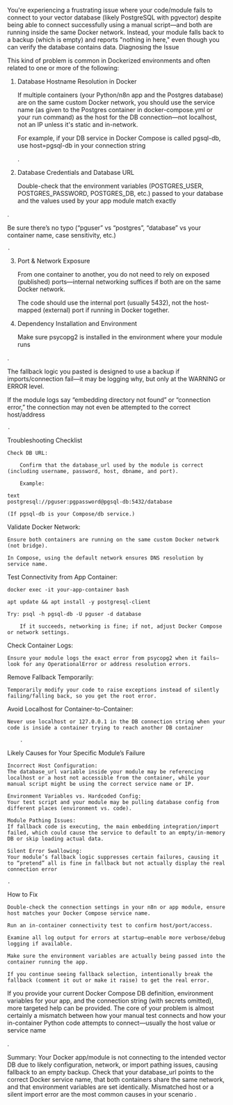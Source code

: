 You're experiencing a frustrating issue where your code/module fails to connect to your vector database (likely PostgreSQL with pgvector) despite being able to connect successfully using a manual script—and both are running inside the same Docker network. Instead, your module falls back to a backup (which is empty) and reports "nothing in here," even though you can verify the database contains data.
Diagnosing the Issue

This kind of problem is common in Dockerized environments and often related to one or more of the following:
1. Database Hostname Resolution in Docker

    If multiple containers (your Python/n8n app and the Postgres database) are on the same custom Docker network, you should use the service name (as given to the Postgres container in docker-compose.yml or your run command) as the host for the DB connection—not localhost, not an IP unless it's static and in-network.

    For example, if your DB service in Docker Compose is called pgsql-db, use host=pgsql-db in your connection string

    .

2. Database Credentials and Database URL

    Double-check that the environment variables (POSTGRES_USER, POSTGRES_PASSWORD, POSTGRES_DB, etc.) passed to your database and the values used by your app module match exactly

.

Be sure there’s no typo (“pguser” vs “postgres”, “database” vs your container name, case sensitivity, etc.)

    .

3. Port & Network Exposure

    From one container to another, you do not need to rely on exposed (published) ports—internal networking suffices if both are on the same Docker network.

    The code should use the internal port (usually 5432), not the host-mapped (external) port if running in Docker together.

4. Dependency Installation and Environment

    Make sure psycopg2 is installed in the environment where your module runs

.

The fallback logic you pasted is designed to use a backup if imports/connection fail—it may be logging why, but only at the WARNING or ERROR level.

If the module logs say “embedding directory not found” or “connection error,” the connection may not even be attempted to the correct host/address

    .

Troubleshooting Checklist

    Check DB URL:

        Confirm that the database_url used by the module is correct (including username, password, host, dbname, and port).

        Example:

    text
    postgresql://pguser:pgpassword@pgsql-db:5432/database

    (If pgsql-db is your Compose/db service.)

Validate Docker Network:

    Ensure both containers are running on the same custom Docker network (not bridge).

    In Compose, using the default network ensures DNS resolution by service name.

Test Connectivity from App Container:

    docker exec -it your-app-container bash

    apt update && apt install -y postgresql-client

    Try: psql -h pgsql-db -U pguser -d database

        If it succeeds, networking is fine; if not, adjust Docker Compose or network settings.

Check Container Logs:

    Ensure your module logs the exact error from psycopg2 when it fails—look for any OperationalError or address resolution errors.

Remove Fallback Temporarily:

    Temporarily modify your code to raise exceptions instead of silently failing/falling back, so you get the root error.

Avoid Localhost for Container-to-Container:

    Never use localhost or 127.0.0.1 in the DB connection string when your code is inside a container trying to reach another DB container

        .

Likely Causes for Your Specific Module’s Failure

    Incorrect Host Configuration:
    The database_url variable inside your module may be referencing localhost or a host not accessible from the container, while your manual script might be using the correct service name or IP.

    Environment Variables vs. Hardcoded Config:
    Your test script and your module may be pulling database config from different places (environment vs. code).

    Module Pathing Issues:
    If fallback code is executing, the main embedding integration/import failed, which could cause the service to default to an empty/in-memory DB or skip loading actual data.

    Silent Error Swallowing:
    Your module’s fallback logic suppresses certain failures, causing it to “pretend” all is fine in fallback but not actually display the real connection error

    .

How to Fix

    Double-check the connection settings in your n8n or app module, ensure host matches your Docker Compose service name.

    Run an in-container connectivity test to confirm host/port/access.

    Examine all log output for errors at startup—enable more verbose/debug logging if available.

    Make sure the environment variables are actually being passed into the container running the app.

    If you continue seeing fallback selection, intentionally break the fallback (comment it out or make it raise) to get the real error.

If you provide your current Docker Compose DB definition, environment variables for your app, and the connection string (with secrets omitted), more targeted help can be provided. The core of your problem is almost certainly a mismatch between how your manual test connects and how your in-container Python code attempts to connect—usually the host value or service name

.

Summary:
Your Docker app/module is not connecting to the intended vector DB due to likely configuration, network, or import pathing issues, causing fallback to an empty backup. Check that your database_url points to the correct Docker service name, that both containers share the same network, and that environment variables are set identically. Mismatched host or a silent import error are the most common causes in your scenario
.
